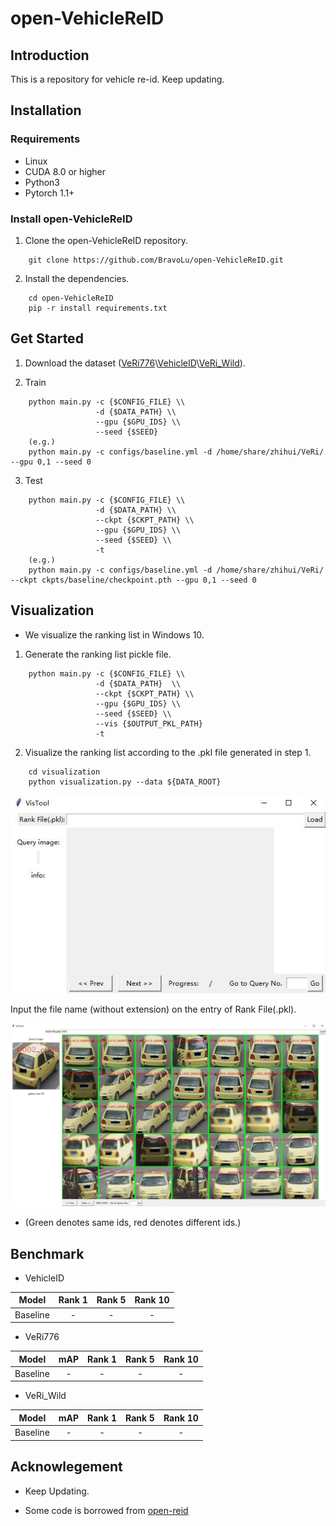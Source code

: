 # open-VehicleReID 

## Introduction 

This is a repository for vehicle re-id. Keep updating.

## Installation

### Requirements
* Linux
* CUDA 8.0 or higher 
* Python3
* Pytorch 1.1+

### Install open-VehicleReID
1. Clone the open-VehicleReID repository.
```shell
    git clone https://github.com/BravoLu/open-VehicleReID.git
```

2. Install the dependencies. 
```shell
    cd open-VehicleReID 
    pip -r install requirements.txt 
```

## Get Started

1. Download the dataset ([VeRi776](https://vehiclereid.github.io/VeRi/)\\[VehicleID](https://www.pkuml.org/resources/pku-vehicleid.html)\\[VeRi_Wild](https://github.com/PKU-IMRE/VERI-Wild)).

2. Train
```shell
    python main.py -c {$CONFIG_FILE} \\
                   -d {$DATA_PATH} \\
                   --gpu {$GPU_IDS} \\
                   --seed {$SEED} 
    (e.g.)
    python main.py -c configs/baseline.yml -d /home/share/zhihui/VeRi/ --gpu 0,1 --seed 0 
```

3. Test 
```shell 
    python main.py -c {$CONFIG_FILE} \\
                   -d {$DATA_PATH} \\
                   --ckpt {$CKPT_PATH} \\
                   --gpu {$GPU_IDS} \\
                   --seed {$SEED} \\
                   -t 
    (e.g.)
    python main.py -c configs/baseline.yml -d /home/share/zhihui/VeRi/ --ckpt ckpts/baseline/checkpoint.pth --gpu 0,1 --seed 0
```
## Visualization 

* We visualize the ranking list in Windows 10.

1. Generate the ranking list pickle file.
```shell
    python main.py -c {$CONFIG_FILE} \\
                   -d {$DATA_PATH}  \\
                   --ckpt {$CKPT_PATH} \\
                   --gpu {$GPU_IDS} \\
                   --seed {$SEED} \\
                   --vis {$OUTPUT_PKL_PATH}
                   -t
```

2. Visualize the ranking list according to the .pkl file generated in step 1.
```shell
    cd visualization
    python visualization.py --data ${DATA_ROOT}
```
![pic](imgs/ui.jpg)

Input the file name (without extension) on the entry of Rank File(.pkl).

![pic](imgs/rank_list.jpg)

* (Green denotes same ids, red denotes different ids.)

## Benchmark
* VehicleID

|    Model        | Rank 1 | Rank 5 | Rank 10 |                                                                                                                 
| :-------------: | :----: | :----: | :-----: |   
|    Baseline     |    -   |   -    |    -    |   

* VeRi776

|    Model        | mAP | Rank 1 | Rank 5 | Rank 10 |                                                                                                                 
| :-------------: | :-: | :----: | :----: | :-----: | 
|    Baseline     |  -  |    -   |   -    |    -    |  


* VeRi_Wild

|    Model        | mAP | Rank 1 | Rank 5 | Rank 10 |                                                                                                                 
| :-------------: | :-: | :----: | :----: | :-----: | 
|    Baseline     |  -  |    -   |   -    |    -    |

## Acknowlegement

* Keep Updating.

* Some code is borrowed from [open-reid](https://github.com/Cysu/open-reid)